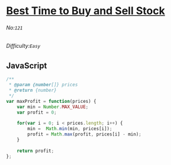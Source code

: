 # [Best Time to Buy and Sell Stock](https://leetcode.com/problems/best-time-to-buy-and-sell-stock/#/description)
###### No:`121`
###### Difficulty:`Easy`
## JavaScript


```js
/**
 * @param {number[]} prices
 * @return {number}
 */
var maxProfit = function(prices) {
    var min = Number.MAX_VALUE;
    var profit = 0;
    
    for(var i = 0; i < prices.length; i++) {
        min =  Math.min(min, prices[i]);   
        profit = Math.max(profit, prices[i] - min);
    }
    
    return profit;
};
```
